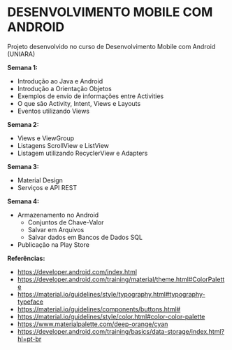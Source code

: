 # DESENVOLVIMENTO MOBILE COM ANDROID
Projeto desenvolvido no curso de Desenvolvimento Mobile com Android (UNIARA)

<b>Semana 1:</b>
- Introdução ao Java e Android
- Introdução a Orientação Objetos
- Exemplos de envio de informações entre Activities
- O que são Activity, Intent, Views e Layouts
- Eventos utilizando Views
  
<b>Semana 2:</b>
- Views e ViewGroup
- Listagens ScrollView e ListView
- Listagem utilizando RecyclerView e Adapters

<b>Semana 3:</b>
- Material Design
- Serviços e API REST
  
  
<b>Semana 4:</b>
- Armazenamento no Android
  - Conjuntos de Chave-Valor
  - Salvar em Arquivos
  - Salvar dados em Bancos de Dados SQL
- Publicação na Play Store
  
  
<b>Referências:</b>
  - https://developer.android.com/index.html
  - https://developer.android.com/training/material/theme.html#ColorPalette
  - https://material.io/guidelines/style/typography.html#typography-typeface
  - https://material.io/guidelines/components/buttons.html#
  - https://material.io/guidelines/style/color.html#color-color-palette
  - https://www.materialpalette.com/deep-orange/cyan
  - https://developer.android.com/training/basics/data-storage/index.html?hl=pt-br
